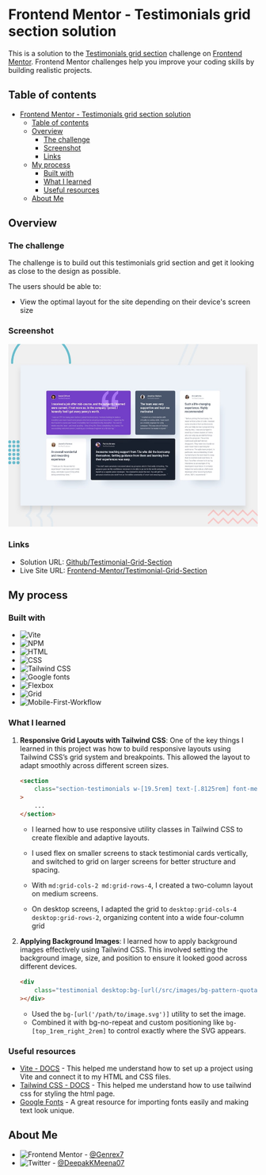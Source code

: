 # Frontend Mentor - Testimonials grid section solution

This is a solution to the [Testimonials grid section](https://www.frontendmentor.io/challenges/testimonials-grid-section-Nnw6J7Un7) challenge on [Frontend Mentor](https://www.frontendmentor.io/). Frontend Mentor challenges help you improve your coding skills by building realistic projects.

## Table of contents

- [Frontend Mentor - Testimonials grid section solution](#frontend-mentor---testimonials-grid-section-solution)
  - [Table of contents](#table-of-contents)
  - [Overview](#overview)
    - [The challenge](#the-challenge)
    - [Screenshot](#screenshot)
    - [Links](#links)
  - [My process](#my-process)
    - [Built with](#built-with)
    - [What I learned](#what-i-learned)
    - [Useful resources](#useful-resources)
  - [About Me](#about-me)

## Overview

### The challenge

The challenge is to build out this testimonials grid section and get it looking as close to the design as possible.

The users should be able to:

- View the optimal layout for the site depending on their device's screen size

### Screenshot

![](/preview.jpg)

### Links

- Solution URL: [Github/Testimonial-Grid-Section](https://github.com/Genrex7/testimonials-grid-section)
- Live Site URL: [Frontend-Mentor/Testimonial-Grid-Section](https://testimonials-grid-section-lyart-one.vercel.app/)

## My process

### Built with

- ![Vite][vite]
- ![NPM][npm]
- ![HTML][html]
- ![CSS][css]
- ![Tailwind CSS][tailwind-css]
- ![Google fonts][google-fonts]
- ![Flexbox][flexbox]
- ![Grid][grid]
- ![Mobile-First-Workflow][mobile-first-workflow]

### What I learned

1.  **Responsive Grid Layouts with Tailwind CSS**:
    One of the key things I learned in this project was how to build responsive layouts using Tailwind CSS’s grid system and breakpoints. This allowed the layout to adapt smoothly across different screen sizes.

    ```html
    <section
    	class="section-testimonials w-[19.5rem] text-[.8125rem] font-medium flex flex-col gap-10 md:w-[80%] md:grid md:grid-cols-2 md:grid-rows-4 desktop:grid desktop:grid-rows-2 desktop:grid-cols-4 desktop:gap-y-8"
    >
    	...
    </section>
    ```

    - I learned how to use responsive utility classes in Tailwind CSS to create flexible and adaptive layouts.

    - I used flex on smaller screens to stack testimonial cards vertically, and switched to grid on larger screens for better structure and spacing.

    - With `md:grid-cols-2 md:grid-rows-4`, I created a two-column layout on medium screens.

    - On desktop screens, I adapted the grid to `desktop:grid-cols-4 desktop:grid-rows-2`, organizing content into a wide four-column grid

2.  **Applying Background Images**:
    I learned how to apply background images effectively using Tailwind CSS. This involved setting the background image, size, and position to ensure it looked good across different devices.

    ```html
    <div
    	class="testimonial desktop:bg-[url(/src/images/bg-pattern-quotation.svg)] bg-no-repeat bg-[top_0rem_right_4.5rem] bg-size-[8rem]"
    ></div>
    ```

    - Used the `bg-[url('/path/to/image.svg')]` utility to set the image.
    - Combined it with bg-no-repeat and custom positioning like `bg-[top_1rem_right_2rem]` to control exactly where the SVG appears.

### Useful resources

- [Vite - DOCS](https://vitejs.dev/guide/) - This helped me understand how to set up a project using Vite and connect it to my HTML and CSS files.
- [Tailwind CSS - DOCS](https://tailwindcss.com/docs/installation/using-vite) - This helped me understand how to use tailwind css for styling the html page.
- [Google Fonts](https://fonts.google.com/) - A great resource for importing fonts easily and making text look unique.

## About Me

- ![Frontend Mentor][frontendmentor] - [@Genrex7](https://www.frontendmentor.io/profile/Genrex7)
- ![Twitter][x] - [@DeepakKMeena07](https://x.com/DeepakKMeena07)

<!-- BADGES -->

[frontendmentor]: https://img.shields.io/badge/Frontend%20Mentor-3F54A3?style=for-the-badge&logo=frontendmentor&logoColor=white
[vite]: https://img.shields.io/badge/Vite-646CFF?style=for-the-badge&logo=vite&logoColor=white
[npm]: https://img.shields.io/badge/NPM-green?style=for-the-badge&logo=npm&logoColor=white
[html]: https://img.shields.io/badge/HTML5-E34F26?style=for-the-badge&logo=html5&logoColor=white
[css]: https://img.shields.io/badge/CSS-639?style=for-the-badge&logo=css&logoColor=fff
[tailwind-css]: https://img.shields.io/badge/Tailwind_CSS-000?style=for-the-badge&logo=tailwind-css&logoColor=00ADFF
[google-fonts]: https://img.shields.io/badge/Google%20Fonts-4285F4?style=for-the-badge&logo=googlefonts&logoColor=white
[flexbox]: https://img.shields.io/badge/Flexbox-violet?style=for-the-badge&logo=css&logoColor=white
[grid]: https://img.shields.io/badge/Grid-000?style=for-the-badge&logo=css&logoColor=white
[mobile-first-workflow]: https://img.shields.io/badge/Mobile%20First%20Workflow-000?style=for-the-badge&logo=mobile&logoColor=white
[x]: https://img.shields.io/badge/twitter-000?style=for-the-badge&logo=x&logoColor=white
